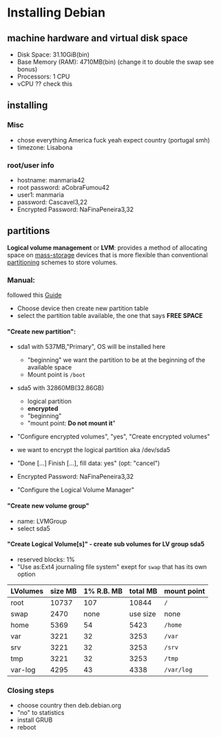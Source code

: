 # Installing Debian

## machine hardware and virtual disk space

- Disk Space: 31.10GiB(bin)
- Base Memory (RAM): 4710MB(bin) (change it to double the swap see bonus)
- Processors: 1 CPU
- vCPU ?? check this

## installing

### Misc

- chose everything America fuck yeah expect country (portugal smh)
- timezone: Lisabona

### root/user info

- hostname: manmaria42
- root password: aCobraFumou42
- user1: manmaria
- password: Cascavel3,22
- Encrypted Password: NaFinaPeneira3,32

## partitions

**Logical volume management** or **LVM**:
provides a method of allocating space on [mass-storage](https://en.wikipedia.org/wiki/Mass_storage) devices that is more flexible than conventional 
[partitioning](https://en.wikipedia.org/wiki/Partition_(computing)) 
schemes to store volumes.

### Manual:

followed this [Guide](https://noreply.gitbook.io/born2beroot/installing-debian/bonus-partition-disks)

- Choose device then create new partition table
- select the partition table available, the one that says **FREE SPACE**

#### "Create new partition":

- sda1 with 537MB,"Primary", OS will be installed here
    - "beginning" we want the partition to be at the beginning of the available space
    - Mount point is `/boot`

- sda5 with 32860MB(32.86GB)
    - logical partition
    - **encrypted**
    - "beginning"
    - "mount point: **Do not mount it**"

- "Configure encrypted volumes", "yes", "Create encrypted volumes"
- we want to encrypt the logical partition aka /dev/sda5
- "Done [...] Finish [...], fill data: yes" (opt: "cancel")
- Encrypted Password: NaFinaPeneira3,32
- "Configure the Logical Volume Manager"

#### "Create new volume group"

- name: LVMGroup
- select sda5

#### "Create Logical Volume[s]" - create sub volumes for LV group sda5

- reserved blocks: 1%
- "Use as:Ext4 journaling file system" exept for `swap` that has its own option

| LVolumes  | size MB | 1% R.B. MB | total MB | mount point |
|-----------|---------|------------|----------|-------------|
| root      |  10737  |    107     |  10844   | `/`         |
| swap      |  2470   |    none    | use size | none        |
| home      |  5369   |    54      |  5423    | `/home`     |
| var       |  3221   |    32      |  3253    | `/var`      |
| srv       |  3221   |    32      |  3253    | `/srv`      |
| tmp       |  3221   |    32      |  3253    | `/tmp`      |
| var-log   |  4295   |    43      |  4338    | `/var/log`  |

### Closing steps

- choose country then deb.debian.org
- "no" to statistics
- install GRUB
- reboot
